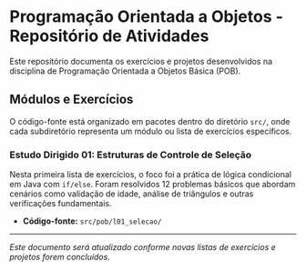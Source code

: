 # Programação Orientada a Objetos - Repositório de Atividades

Este repositório documenta os exercícios e projetos desenvolvidos na disciplina de Programação Orientada a Objetos Básica (POB).

## Módulos e Exercícios

O código-fonte está organizado em pacotes dentro do diretório `src/`, onde cada subdiretório representa um módulo ou lista de exercícios específicos.

### Estudo Dirigido 01: Estruturas de Controle de Seleção

Nesta primeira lista de exercícios, o foco foi a prática de lógica condicional em Java com `if/else`. Foram resolvidos 12 problemas básicos que abordam cenários como validação de idade, análise de triângulos e outras verificações fundamentais.

- **Código-fonte:** `src/pob/l01_selecao/`

---
*Este documento será atualizado conforme novas listas de exercícios e projetos forem concluídos.*